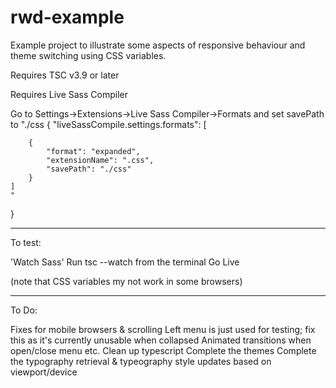 # rwd-example
Example project to illustrate some aspects of responsive behaviour and theme switching using CSS variables.

Requires TSC v3.9 or later

Requires Live Sass Compiler

Go to Settings->Extensions->Live Sass Compiler->Formats and set savePath to "./css
{
    "liveSassCompile.settings.formats": [
    

        {
            "format": "expanded",
            "extensionName": ".css",
            "savePath": "./css"
        }
    ]
    "
}

---

To test:

'Watch Sass'
Run tsc --watch from the terminal
Go Live

(note that CSS variables my not work in some browsers)

---

To Do:

Fixes for mobile browsers & scrolling
Left menu is just used for testing; fix this as it's currently unusable when collapsed
Animated transitions when open/close menu etc.
Clean up typescript
Complete the themes
Complete the typography retrieval & typeography style updates based on viewport/device

